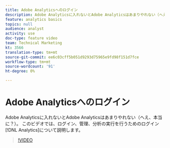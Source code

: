 ```yaml
---
title: Adobe Analyticsへのログイン
description: Adobe Analyticsに入れないとAdobe Analyticsはあまりやれない（へえ、本当に？）。 このビデオでは、Analyticsにログインして管理し、分析を実行できるように、ログインについて説明します。
feature: analytics basics
topics: null
audience: analyst
activity: use
doc-type: feature video
team: Technical Marketing
kt: 3566
translation-type: tm+mt
source-git-commit: ee6c03cff5b051d9293d75965e9fd98f151d7fce
workflow-type: tm+mt
source-wordcount: '91'
ht-degree: 0%

---
```



# Adobe Analyticsへのログイン

Adobe Analyticsに入れないとAdobe Analyticsはあまりやれない（へえ、本当に？）。 このビデオでは、ログイン、管理、分析の実行を行うためのログイン [!DNL Analytics]について説明します。

>[!VIDEO](https://video.tv.adobe.com/v/28771/?quality=12)
